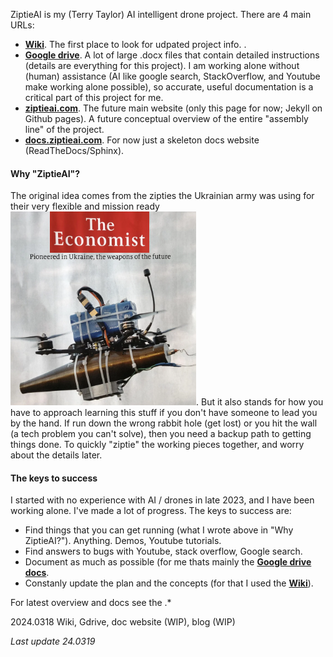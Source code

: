 ZiptieAI is my (Terry Taylor) AI intelligent drone project. There are 4 main URLs:

- **[Wiki](https://github.com/terrytaylorbonn/auxdrone/wiki)**. The first place to look for udpated project info. .
- **[Google drive](https://drive.google.com/drive/folders/1HrzLExPTAL5PIKx_j_y0GJ6_RANR8Tjm)**.  A lot of large .docx files that contain detailed instructions (details are everything for this project). I am working alone without (human) assistance (AI like google search, StackOverflow, and Youtube make working alone possible), so accurate, useful documentation is a critical part of this project for me. 
- **[ziptieai.com](https://ziptieai.com)**. The future main website (only this page for now; Jekyll on Github pages). A future conceptual overview of the entire "assembly line" of the project.
- **[docs.ziptieai.com](https://docs.ziptieai.com)**. For now just a skeleton docs website (ReadTheDocs/Sphinx). 


#### **Why "ZiptieAI"?**

The original idea comes from the zipties the Ukrainian army was using for their very flexible and mission ready 
![drones](/assets/ziptiedrone2.png). But it also stands for how you have to approach learning this stuff if you don't have someone to lead you by the hand. If run down the wrong rabbit hole (get lost) or you hit the wall (a tech problem you can't solve), then you need a backup path to getting things done. To quickly "ziptie" the working pieces together, and worry about the details later. 

#### **The keys to success**

I started with no experience with AI / drones in late 2023, and I have been working alone. I've made a lot of progress. The keys to success are:
- Find things that you can get running (what I wrote above in "Why ZiptieAI?"). Anything. Demos, Youtube tutorials. 
- Find answers to bugs with Youtube, stack overflow, Google search. 
- Document as much as possible (for me thats mainly the **[Google drive docs](https://drive.google.com/drive/folders/1HrzLExPTAL5PIKx_j_y0GJ6_RANR8Tjm)**.
- Constanly update the plan and the concepts (for that I used the **[Wiki](https://github.com/terrytaylorbonn/auxdrone/wiki)**).




For latest overview and docs see the .*



2024.0318 Wiki, Gdrive, doc website (WIP), blog (WIP)


*Last update 24.0319*